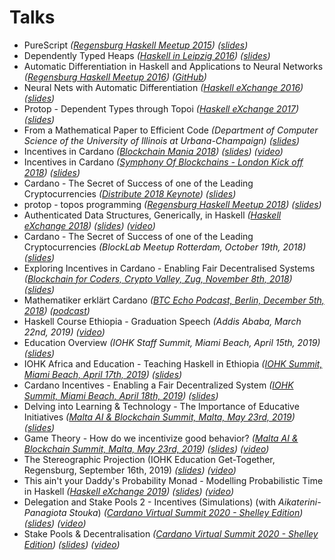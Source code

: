 # Talks

  - PureScript
    _([Regensburg Haskell Meetup 2015](https://www.meetup.com/de-DE/Regensburg-Haskell-Meetup/events/224279225))_
    _([slides](Regensburg_Haskell_Meetup_PureScript.pdf))_
  - Dependently Typed Heaps
    _([Haskell in Leipzig 2016](https://hal2016.haskell.org))_
    _([slides](Dependently_Typed_Heaps.pdf))_
  - Automatic Differentiation in Haskell and Applications to Neural Networks
    _([Regensburg Haskell Meetup 2016](https://www.meetup.com/de-DE/Regensburg-Haskell-Meetup/events/231568321))_
    _([GitHub](https://github.com/brunjlar/meetup-august-2016))_
  - Neural Nets with Automatic Differentiation
    _([Haskell eXchange 2016](https://skillsmatter.com/conferences/7276-haskell-exchange-2016))_
    _([slides](Haskell_eXchange_2016.pdf))_
  - Protop - Dependent Types through Topoi
    _([Haskell eXchange 2017](https://skillsmatter.com/conferences/8522-haskell-exchange-2017))_
    _([slides](Haskell_eXchange_2017_Protop.pdf))_
  - From a Mathematical Paper to Efficient Code
    _(Department of Computer Science of the University of Illinois at Urbana-Champaign)_
    _([slides](ASE2017.pdf))_
  - Incentives in Cardano
    _([Blockchain Mania 2018](https://www.meetup.com/Bitcoins-And-Emerging-Tech-That-Changes-The-World/events/245531845))_
    _([slides](Incentives_Hamburg.pdf))_
    _([video](https://youtu.be/Um9RaJVxl6o))_
  - Incentives in Cardano
    _([Symphony Of Blockchains - London Kick off 2018](https://www.meetup.com/Symphony-of-Blockchains-Visualisation-Meetup/events/250298357))_
    _([slides](Incentives_London.pdf))_
  - Cardano - The Secret of Success of one of the Leading Cryptocurrencies
    _([Distribute 2018 Keynote](http://www.distribute-conference.com))_
    _([slides](Distribute_2018.pdf))_
  - protop - topos programming
    _([Regensburg Haskell Meetup 2018](https://www.meetup.com/de-DE/Regensburg-Haskell-Meetup/events/254249690/))_
    _([slides](Regensburg_Haskell_Meetup_Protop.pdf))_
  - Authenticated Data Structures, Generically, in Haskell
    _([Haskell eXchange 2018](https://skillsmatter.com/app/conferences/10237-haskell-exchange-2018m))_
    _([slides](Haskell_eXchange_2018.pdf))_
    _([video](https://skillsmatter.com/skillscasts/12580-authenticated-data-structures-generically-in-haskell))_
  - Cardano - The Secret of Success of one of the Leading Cryptocurrencies
    _(BlockLab Meetup Rotterdam, October 19th, 2018)_
    _([slides](BlockLab_2018_Rotterdam.pdf))_
  - Exploring Incentives in Cardano - Enabling Fair Decentralised Systems
    _([Blockchain for Coders, Crypto Valley, Zug, November 8th, 2018](https://www.meetup.com/de-DE/Blockchain-for-Coders-Crypto-Valley/events/255976875/))_
    _([slides](Blockchain_for_Coders_2018_Zug.pdf))_
  - Mathematiker erklärt Cardano
    _([BTC Echo Podcast, Berlin, December 5th, 2018](https://www.btc-echo.de/podcast-iohk-mathematiker-erklaert-cardano/))_
    _([podcast](Podcast_BTC_Echo_Berlin.mp3))_
  - Haskell Course Ethiopia - Graduation Speech
    _(Addis Ababa, March 22nd, 2019)_
    _([video](Graduation_Ethiopia.mp4))_
  - Education Overview
    _(IOHK Staff Summit, Miami Beach, April 15th, 2019)_
    _([slides](Education_Overview_Miami.pdf))_
  - IOHK Africa and Education - Teaching Haskell in Ethiopia
    _([IOHK Summit, Miami Beach, April 17th, 2019](https://iohksummit.io/agenda/))_
    _([slides](Haskell_Course_Ethiopia_Miami.pdf))_
  - Cardano Incentives - Enabling a Fair Decentralized System
    _([IOHK Summit, Miami Beach, April 18th, 2019](https://iohksummit.io/agenda/))_
    _([slides](Cardano_Incentives_Miami.pdf))_
  - Delving into Learning & Technology - The Importance of Educative Initiatives
    _([Malta AI & Blockchain Summit, Malta, May 23rd, 2019](https://maltablockchainsummit.com/events/ai-bc-summit-spring-edition/conferences/))_
    _([slides](Delving_into_Learning_and_Technology.pdf))_
  - Game Theory - How do we incentivize good behavior?
    _([Malta AI & Blockchain Summit, Malta, May 23rd, 2019](https://maltablockchainsummit.com/events/ai-bc-summit-spring-edition/conferences/))_
    _([slides](Game_Theory_-_How_do_we_incentivize_good_behavior.pdf))_
    _([video](https://m.facebook.com/story.php?story_fbid=2331677986922047&id=142321109812185))_
  - The Stereographic Projection
    (IOHK Education Get-Together, Regensburg, September 16th, 2019)
    _([slides](stereographic-projection.pdf))_
    _([video](https://drive.google.com/file/d/1KSmEMp4WPHUOY53ABVcz21559du8A4aO/view?usp=sharing))_
  - This ain't your Daddy's Probability Monad - Modelling Probabilistic Time in Haskell
    _([Haskell eXchange 2019](https://skillsmatter.com/conferences/11741-haskell-exchange-2019#program))_
    _([slides](Haskell_eXchange_2019.pdf))_
    _([video](https://skillsmatter.com/skillscasts/14188-this-ain-t-your-daddy-s-probability-monad-modelling-probabilistic-time-in-haskell))_
  - Delegation and Stake Pools 2 - Incentives (Simulations) (with _Aikaterini-Panagiota Stouka_)
    _([Cardano Virtual Summit 2020 - Shelley Edition](https://www.ubivent.com/register/cardanovirtualsummit))_
    _([slides](Delegation_and_stake_pools.pdf))_
    _([video](https://drive.google.com/file/d/1Ws1knzoGIHlhysUmhPOVs3r_tOEi9a44/view?usp=sharing))_
  - Stake Pools & Decentralisation
    _([Cardano Virtual Summit 2020 - Shelley Edition](https://www.ubivent.com/register/cardanovirtualsummit))_
    _([slides](Stake_pools_and_decentralisation.pdf))_
    _([video](https://drive.google.com/file/d/1944jxRUg6CWqeb4-pFBwSxCarqe85F5P/view?usp=sharing))_

